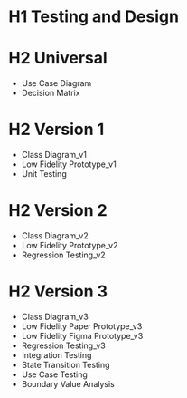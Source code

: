 # H1 Testing and Design

# H2 Universal 
- Use Case Diagram
- Decision Matrix

# H2 Version 1
- Class Diagram_v1
- Low Fidelity Prototype_v1
- Unit Testing

# H2 Version 2
- Class Diagram_v2
- Low Fidelity Prototype_v2
- Regression Testing_v2

# H2 Version 3
- Class Diagram_v3
- Low Fidelity Paper Prototype_v3
- Low Fidelity Figma Prototype_v3
- Regression Testing_v3
- Integration Testing
- State Transition Testing
- Use Case Testing
- Boundary Value Analysis 
